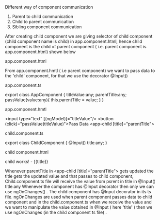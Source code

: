 Different way of component communication

1. Parent to child communication
2. Child to parent communication
3. Sibling component communication

After creating child component we are giving selector of child component (child component name is child) in app.component.html, hence child component is the child of parent  component ( i.e. parent component is app.component.html) shown below

app.component.html

<app-child></app-child>

From app.component.hmtl ( i.e parent component) we want to pass data to the 'child' component, for that we use the decorator @Input()


app.component.ts


export class AppComponent {
  titleValue:any;
  parentTitle:any;
  passValue(value:any){
    this.parentTitle = value;
  }
}


app.component.hmtl

<input type="text" [(ngModel)]="titleValue"/>
<button (click)="passValue(titleValue)">Pass Data</button>
<app-child [title]="parentTitle"></app-child>


child.component.ts

export class ChildComponent {
@Input() title:any;
}


child component.html


<p>child works! - {{title}}</p>




Whenever parentTitle in  <app-child [title]="parentTitle"></app-child> gets updated the title gets the updated value and that passes to child component, Child.component.ts file will receive the value from psrent in title in  @Input() title:any
Whenever the component has @Input decorator then only we can use ngOnChanges() . The child component has @Input decorator in its ts file.
ngOnChanges are used when parent component passes data to child component and in the child.component.ts when we receive the value and we want to manipulate the value obtained in @Input ( here 'title' ) then we use ngOnChanges (in the child component ts file) .
